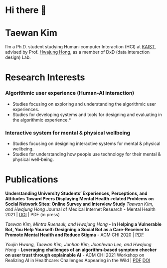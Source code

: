 # Hi there 👋

# Taewan Kim

I’m a Ph.D. student studying Human-computer Interaction (HCI) at [KAIST](https://kaist.ac.kr), advised by Prof. [Hwajung Hong](https://hwajunghong.com), as a member of DxD (data interaction design) Lab.


# Research Interests

### Algorithmic user experience (Human-AI interaction)
- Studies focusing on exploring and understanding the algorithmic user experiences.
- Studies for developing systems and tools for designing and evaluating in the algorithmic experience.*

### Interactive system for mental & physical wellbeing
- Studies focusing on designing interactive systems for mental & physical wellbeing.
- Studies for understanding how people use technology for their mental & physical well-being.


# Publications

**Understanding University Students’ Experiences, Perceptions, and Attitudes Toward Peers Displaying Mental Health-related Problems on Social Network Sites: Online Survey and Interview Study**
*Taewan Kim, and Hwajung Hong*
Journal of Medical Internet Research - Mental Health 2021 | [DOI](http://dx.doi.org/10.2196/23465) | PDF (in press)

*Taewan Kim, Mintra Ruensuk, and Hwajung Hong* - **In Helping a Vulnerable Bot, You Help Yourself: Designing a Social Bot as a Care-Receiver to Promote Mental Health and Reduce Stigma** - ACM CHI 2020 | [PDF](https://drive.google.com/file/d/1Mybrw_6DC98xS6KXUR0lcbENucuWuM3J/view)

*Youjin Hwang, Taewan Kim, Junhan Kim, Joonhwan Lee, and Hwajung Hong* - **Leveraging challenges of an algorithm-based symptom checker on user trust through explainable AI** - ACM CHI 2021 Workshop on Realizing AI in Healthcare: Challenges Appearing in the Wild | [PDF](https://drive.google.com/file/d/1Y2KLQmBRPKBEos1QYcaneLPwmISeb5-N/view) [DOI](http://dx.doi.org/10.2196/23465)




